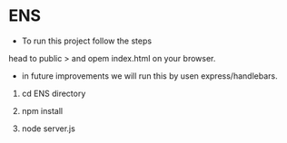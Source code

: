 # ENS

- To run this project follow the steps 

head to public > and opem index.html on your browser.

- in future improvements we will run this by usen express/handlebars.

1) cd ENS directory

2) npm install

3) node server.js

